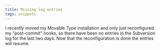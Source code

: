```yaml
---
title: Missing log entries
tags: snippets
---
```


I recently moved my Movable Type installation and only just reconfigured my "post-commit" hooks, so there have been no entries in the Subversion log for the last two days. Now that the reconfiguration is done the entries will resume.
